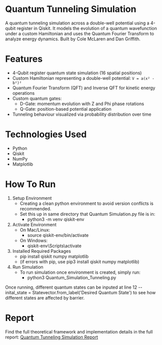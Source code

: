 # Quantum Tunneling Simulation
A quantum tunneling simulation across a double-well potential using a 4-qubit register in Qiskit. It models the evolution of a quantum wavefunction under a custom Hamiltonian and uses the Quantum Fourier Transform to analyze energy dynamics. 
Built by Cole McLaren and Dan Griffith. 

# Features
- 4-Qubit register quantum state simulation (16 spatial positions)
- Custom Hamiltonian representing a double-well potential: `V = a(x² - b²)²`
- Quantum Fourier Transform (QFT) and Inverse QFT for kinetic energy operations
- Custom quantum gates:
  - D-Gate: momentum evolution with Z and Phi phase rotations
  - Q-Gate: position-based potential application
- Tunneling behaviour visualized via probability distribution over time

# Technologies Used
- Python
- Qiskit
- NumPy
- Matplotlib

# How To Run
1. Setup Environment
   - Creating a clean python environment to avoid version conflicts is recommended.
   - Set this up in same directory that Quantum Simulation.py file is in:
     - python3 -m venv qiskit-env
2. Activate Environment
   - On Mac/Linux:
     - source qiskit-env/bin/activate
   - On Windows:
     - qiskit-env\Scripts\activate
3. Installed Required Packages
     - pip install qiskit numpy matplotlib
     - (if errors with pip, use pip3 install qiskit numpy matplotlib)
4. Run Simulation
   - To run simulation once environment is created, simply run:
     - python3 Quantum_Simulation_Tunneling.py

Once running, different quantum states can be inputed at line 12 -- inital_state = Statevector.from_label('Desired Quantum State') to see how different states are affected by barrier.

# Report
Find the full theoretical framework and implementation details in the full report:
[Quantum Tunneling Simulation Report](./Quantum_Tunneling_Simulation_Report.pdf)


